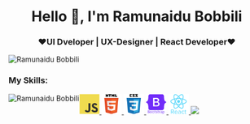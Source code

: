 <!DOCTYPE html>
<html lang="en" dir="ltr">
  <head>
    <meta charset="utf-8">
  </head>
  <body>
    <h1 align="center">Hello 👋, I'm Ramunaidu Bobbili</h1>
    <h3 align="center">❤️UI Dveloper | UX-Designer | React Developer❤️</h3>
    <img src="https://komarev.com/ghpvc/?username=ramunaidubobbili&color=brightgreen&style=flat&label=PROFILE+VIEWS" alt="Ramunaidu Bobbili" />
    <h3 align="left">My Skills:</h3>
    <a href="https://developer.mozilla.org/en-US/docs/Web/JavaScript" target="_blank">
      <img src="https://raw.githubusercontent.com/devicons/devicon/master/icons/javascript/javascript-original.svg" alt="javascript" width="40" height="40"/> 
    </a>
    <a href="https://www.w3.org/html/" target="_blank"> 
      <img src="https://raw.githubusercontent.com/devicons/devicon/master/icons/html5/html5-original-wordmark.svg" alt="html5" width="40" height="40"/> 
    </a>
    <a href="https://www.w3schools.com/css/" target="_blank">
      <img src="https://raw.githubusercontent.com/devicons/devicon/master/icons/css3/css3-original-wordmark.svg" alt="css3" width="40" height="40"/> 
    </a> 
    <a href="https://getbootstrap.com" target="_blank"> 
      <img src="https://raw.githubusercontent.com/devicons/devicon/master/icons/bootstrap/bootstrap-plain-wordmark.svg" alt="bootstrap" width="40" height="40"/> 
    </a> 
    <a href="https://reactjs.org/" target="_blank"> 
      <img src="https://raw.githubusercontent.com/devicons/devicon/master/icons/react/react-original-wordmark.svg" alt="react" width="40" height="40"/> 
    </a>
    <img src="https://github-readme-stats.vercel.app/api?username=RamunaiduBobbili" />
    <img align="left" src="https://github-readme-stats.vercel.app/api/top-langs?username=ramunaidubobbili&show_icons=true&locale=en&layout=compact" alt="Ramunaidu Bobbili" />
  </body>
</html>
